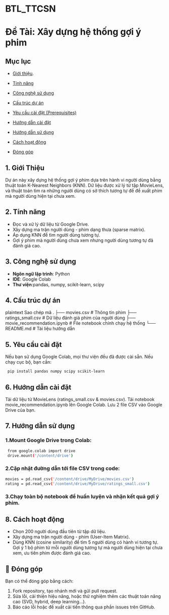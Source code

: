 # BTL_TTCSN
# Đề Tài: Xây dựng hệ thống gợi ý phim

## Mục lục
- [Giới thiệu](#giới-thiệu).

- [Tính năng](#tính-năng)

- [Công nghệ sử dụng](#công-nghệ-sử-dụng)

- [Cấu trúc dự án](#cấu-trúc-dự-án)

- [Yêu cầu cài đặt (Prerequisites)](#yêu-cầu-cài-đặt-prerequisites)

- [Hướng dẫn cài đặt](#hướng-dẫn-cài-đặt)

- [Hướng dẫn sử dụng](#hướng-dẫn-sử-dụng)

- [Cách hoạt động](#cách-hoạt-động)

- [Đóng góp](#đóng-góp)

## 1. Giới Thiệu
Dự án này xây dựng hệ thống gợi ý phim dựa trên hành vi người dùng bằng thuật toán K-Nearest Neighbors (KNN). Dữ liệu được xử lý từ tập MovieLens, và thuật toán tìm ra những người dùng có sở thích tương tự để đề xuất phim mà người dùng hiện tại chưa xem.

## 2. Tính năng
- Đọc và xử lý dữ liệu từ Google Drive.
- Xây dựng ma trận người dùng - phim dạng thưa (sparse matrix).
- Áp dụng KNN để tìm người dùng tương tự.
- Gợi ý phim mà người dùng chưa xem nhưng người dùng tương tự đã đánh giá cao.

## 3. Công nghệ sử dụng
- **Ngôn ngữ lập trình**:  Python
- **IDE**: Google Colab
- **Thư viện**:pandas, numpy, scikit-learn, scipy

## 4. Cấu trúc dự án
plaintext
Sao chép mã
.
├── movies.csv                  # Thông tin phim
├── ratings_small.csv          # Dữ liệu đánh giá phim của người dùng
├── movie_recommendation.ipynb # File notebook chính chạy hệ thống
└── README.md                  # Tài liệu hướng dẫn

## 5. Yêu cầu cài đặt
Nếu bạn sử dụng Google Colab, mọi thư viện đều đã được cài sẵn. Nếu chạy cục bộ, bạn cần:

   ```bash
    pip install pandas numpy scipy scikit-learn
   ```

## 6. Hướng dẫn cài đặt
Tải dữ liệu từ MovieLens (ratings_small.csv & movies.csv).
Tải notebook movie_recommendation.ipynb lên Google Colab.
Lưu 2 file CSV vào Google Drive của bạn.


## 7. Hướng dẫn sử dụng
 ### 1.Mount Google Drive trong Colab:
   ```bash
    from google.colab import drive
    drive.mount('/content/drive')
   ```
 ### 2.Cập nhật đường dẫn tới file CSV trong code:
   ```bash
  movies = pd.read_csv('/content/drive/MyDrive/movies.csv')
  rating = pd.read_csv('/content/drive/MyDrive/ratings_small.csv')
   ```
 ### 3.Chạy toàn bộ notebook để huấn luyện và nhận kết quả gợi ý phim.

## 8. Cách hoạt động
- Chọn 200 người dùng đầu tiên từ tập dữ liệu.
- Xây dựng ma trận người dùng - phim (User-Item Matrix).
- Dùng KNN (cosine similarity) để tìm 5 người dùng có hành vi tương tự.
Gợi ý 1 bộ phim từ mỗi người dùng tương tự mà người dùng hiện tại chưa xem, ưu tiên phim được đánh giá cao.

## 🤝 Đóng góp
Bạn có thể đóng góp bằng cách: 
1. Fork repository, tạo nhánh mới và gửi pull request.
2. Sửa lỗi, cải thiện hiệu năng, hoặc thử nghiệm thêm các thuật toán nâng cao (SVD, hybrid, deep learning...).
3. Báo cáo lỗi hoặc đề xuất cải tiến thông qua phần issues trên GitHub.
